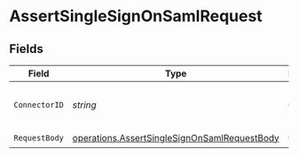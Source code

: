 # AssertSingleSignOnSamlRequest


## Fields

| Field                                                                                                        | Type                                                                                                         | Required                                                                                                     | Description                                                                                                  |
| ------------------------------------------------------------------------------------------------------------ | ------------------------------------------------------------------------------------------------------------ | ------------------------------------------------------------------------------------------------------------ | ------------------------------------------------------------------------------------------------------------ |
| `ConnectorID`                                                                                                | *string*                                                                                                     | :heavy_check_mark:                                                                                           | The unique identifier of the connector.                                                                      |
| `RequestBody`                                                                                                | [operations.AssertSingleSignOnSamlRequestBody](../../models/operations/assertsinglesignonsamlrequestbody.md) | :heavy_check_mark:                                                                                           | N/A                                                                                                          |